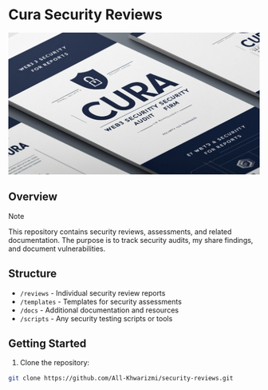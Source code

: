 # Cura Security Reviews

![logo.pdf](https://github.com/All-Khwarizmi/security-reviews/blob/main/assets/logo.png)

## Overview

> [!NOTE]
> This repository contains security reviews, assessments, and related documentation. The purpose is to track security audits, my share findings, and document vulnerabilities.

## Structure

- `/reviews` - Individual security review reports
- `/templates` - Templates for security assessments
- `/docs` - Additional documentation and resources
- `/scripts` - Any security testing scripts or tools

## Getting Started

1. Clone the repository:

```bash
git clone https://github.com/All-Khwarizmi/security-reviews.git
```
